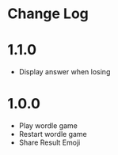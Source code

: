 # Change Log

# 1.1.0

- Display answer when losing

# 1.0.0

- Play wordle game
- Restart wordle game
- Share Result Emoji
